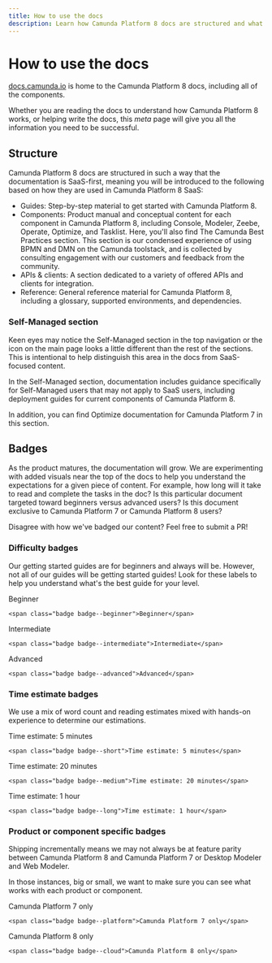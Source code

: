 ```yaml
---
title: How to use the docs
description: Learn how Camunda Platform 8 docs are structured and what you can expect when using the docs
---
```


# How to use the docs

[docs.camunda.io](https://docs.camunda.io) is home to the Camunda Platform 8 docs, including all of the components. 

Whether you are reading the docs to understand how Camunda Platform 8 works, or helping write the docs, this _meta_ page will give you all the information you need to be successful.

## Structure

Camunda Platform 8 docs are structured in such a way that the documentation is SaaS-first, meaning you will be introduced to the following based on how they are used in Camunda Platform 8 SaaS:

* Guides: Step-by-step material to get started with Camunda Platform 8.
* Components: Product manual and conceptual content for each component in Camunda Platform 8, including Console, Modeler, Zeebe, Operate, Optimize, and Tasklist. Here, you'll also find The Camunda Best Practices section. This section is our condensed experience of using BPMN and DMN on the Camunda toolstack, and is collected by consulting engagement with our customers and feedback from the community.
* APIs & clients: A section dedicated to a variety of offered APIs and clients for integration.
* Reference: General reference material for Camunda Platform 8, including a glossary, supported environments, and dependencies.

### Self-Managed section

Keen eyes may notice the Self-Managed section in the top navigation or the icon on the main page looks a little different than the rest of the sections. This is intentional to help distinguish this area in the docs from SaaS-focused content. 

In the Self-Managed section, documentation includes guidance specifically for Self-Managed users that may not apply to SaaS users, including deployment guides for current components of Camunda Platform 8.

In addition, you can find Optimize documentation for Camunda Platform 7 in this section. 

## Badges

As the product matures, the documentation will grow. We are experimenting with added visuals near the top of the docs to help you understand the expectations for a given piece of content. For example, how long will it take to read and complete the tasks in the doc? Is this particular document targeted toward beginners versus advanced users? Is this document exclusive to Camunda Platform 7 or Camunda Platform 8 users?

Disagree with how we've badged our content? Feel free to submit a PR!

### Difficulty badges

Our getting started guides are for beginners and always will be. However, not all of our guides will be getting started guides! Look for these labels to help you understand what's the best guide for your level.


<span class="badge badge--beginner">Beginner</span> 

`<span class="badge badge--beginner">Beginner</span>`

<span class="badge badge--intermediate">Intermediate</span>

`<span class="badge badge--intermediate">Intermediate</span>`

<span class="badge badge--advanced">Advanced</span>

`<span class="badge badge--advanced">Advanced</span>`

### Time estimate badges

We use a mix of word count and reading estimates mixed with hands-on experience to determine our estimations. 

<span class="badge badge--short">Time estimate: 5 minutes</span>

`<span class="badge badge--short">Time estimate: 5 minutes</span>`

<span class="badge badge--medium">Time estimate: 20 minutes</span>

`<span class="badge badge--medium">Time estimate: 20 minutes</span>`

<span class="badge badge--long">Time estimate: 1 hour</span>

`<span class="badge badge--long">Time estimate: 1 hour</span>`

### Product or component specific badges

Shipping incrementally means we may not always be at feature parity between Camunda Platform 8 and Camunda Platform 7 or Desktop Modeler and Web Modeler. 

In those instances, big or small, we want to make sure you can see what works with each product or component.

<span class="badge badge--platform">Camunda Platform 7 only</span>

`<span class="badge badge--platform">Camunda Platform 7 only</span>`

<span class="badge badge--cloud">Camunda Platform 8 only</span>

`<span class="badge badge--cloud">Camunda Platform 8 only</span>`
